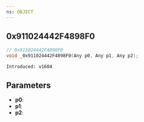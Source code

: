 ```yaml
---
ns: OBJECT
---
```

## 0x911024442F4898F0

```c
// 0x911024442F4898F0
void _0x911024442F4898F0(Any p0, Any p1, Any p2);
```

```
Introduced: v1604
```

## Parameters
* **p0**:
* **p1**:
* **p2**:

